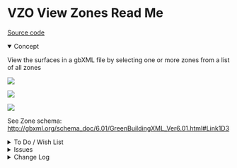# VZO View Zones Read Me

[Source code]( https://github.com/ladybug-tools/spider-gbxml-tools/blob/master/spider-gbxml-viewer/v-0-17-00/js-view-gbxml/vbz-view-zones.js )

<details open >

<summary>Concept</summary>

View the surfaces in a gbXML file by selecting one or more zones from a list of all zones

![]( https://www.ladybug.tools/spider-gbxml-tools/images/zone-color-legend-default.png )

![]( https://www.ladybug.tools/spider-gbxml-tools/images/zone-color-legend-cool.png )

![]( https://www.ladybug.tools/spider-gbxml-tools/images/zone-color-legend-heat.png )

See Zone schema: http://gbxml.org/schema_doc/6.01/GreenBuildingXML_Ver6.01.html#Link1D3



</details>

<details>

<summary>To Do / Wish List</summary>


</details>

<details>

<summary>Issues</summary>


</details>

<details>

<summary>Change Log</summary>

### 2019-07-22 ~ Theo

VZO 0.17.00-1vzo

* R - VZO.js: Cleanup

### 2019-07-19 ~ Theo

VZO 0.17.00-0vzo

* R - VZO.js: First commit

### 2019-07-01 ~ Theo

VBZ 0.16-01-4vbz

* B - VBZ.js: Fix select if model has one zone

### 2019-06-28 ~ Theo

VBZ 0.16-01-2vbz

* C - VBZ.js: move number found out of title

### 2019-06-27 ~ Theo

VBZ 0.16-01-2vbz

* F - VBZ.js: Add show more attributes
* F - VBZ.js: Add select by attributes
* F - VBZ.js: Add reset colors button
* F - VBZ: Add legend PNGs to readme

### 2019-06-24 ~ Theo

* F - First commit read me

</details>